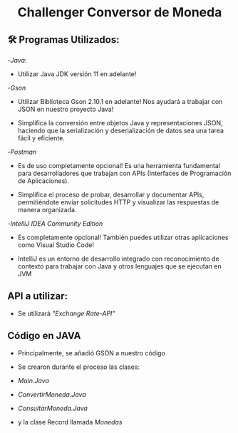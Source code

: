 <h1 align="center"> Challenger Conversor de Moneda </h1>

## 🛠️ Programas Utilizados: 
-*Java*:

   + Utilizar Java JDK versión 11 en adelante!

-*Gson*

   + Utilizar Biblioteca Gson 2.10.1 en adelante! Nos ayudará a trabajar con JSON en nuestro proyecto Java!

   + Simplifica la conversión entre objetos Java y representaciones JSON, haciendo que la serialización y deserialización de datos sea una tarea fácil y eficiente.
  

-*Postman*

   + Es de uso completamente opcional! Es una herramienta fundamental para desarrolladores que trabajan con APIs (Interfaces de Programación de Aplicaciones).

   + Simplifica el proceso de probar, desarrollar y documentar APIs, permitiéndote enviar solicitudes HTTP y visualizar las respuestas de manera organizada.

    
-*IntelliJ IDEA Community Edition*

   + Es completamente opcional! También puedes utilizar otras aplicaciones como Visual Studio Code!

   + IntelliJ es un entorno de desarrollo integrado con reconocimiento de contexto para trabajar con Java y otros lenguajes que se ejecutan en JVM

## API a utilizar: 

- Se utilizará *"Exchange Rate-API"*

## Código en JAVA

- Principalmente, se añadió GSON a nuestro código
- Se crearon durante el proceso las clases:

- _Main.Java_

- _ConvertirMoneda.Java_

- _ConsultarMoneda.Java_

- y la clase Record llamada *Monedas*
